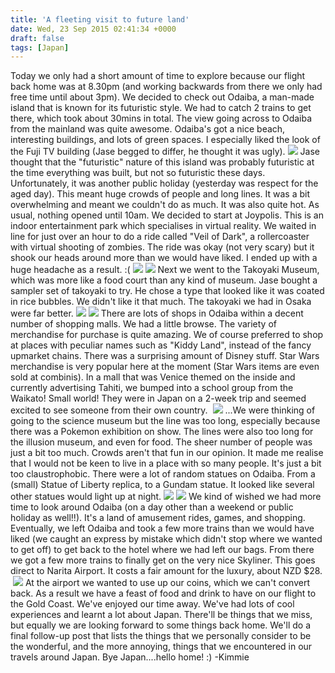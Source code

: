 ```yaml
---
title: 'A fleeting visit to future land'
date: Wed, 23 Sep 2015 02:41:34 +0000
draft: false
tags: [Japan]
---
```


Today we only had a short amount of time to explore because our flight back home was at 8.30pm (and working backwards from there we only had free time until about 3pm). We decided to check out Odaiba, a man-made island that is known for its futuristic style. We had to catch 2 trains to get there, which took about 30mins in total. The view going across to Odaiba from the mainland was quite awesome. Odaiba's got a nice beach, interesting buildings, and lots of green spaces. I especially liked the look of the Fuji TV building (Jase begged to differ, he thought it was ugly). [![](https://jovialdragon.files.wordpress.com/2015/09/img_1383-1.jpg)](https://jovialdragon.files.wordpress.com/2015/09/img_1383-1.jpg) Jase thought that the "futuristic" nature of this island was probably futuristic at the time everything was built, but not so futuristic these days. Unfortunately, it was another public holiday (yesterday was respect for the aged day). This meant huge crowds of people and long lines. It was a bit overwhelming and meant we couldn't do as much. It was also quite hot. As usual, nothing opened until 10am. We decided to start at Joypolis. This is an indoor entertainment park which specialises in virtual reality. We waited in line for just over an hour to do a ride called "Veil of Dark", a rollercoaster with virtual shooting of zombies. The ride was okay (not very scary) but it shook our heads around more than we would have liked. I ended up with a huge headache as a result. :( [![](https://jovialdragon.files.wordpress.com/2015/09/img_1372-0.jpg)](https://jovialdragon.files.wordpress.com/2015/09/img_1372-0.jpg) [![](https://jovialdragon.files.wordpress.com/2015/09/img_1370.jpg)](https://jovialdragon.files.wordpress.com/2015/09/img_1370.jpg) Next we went to the Takoyaki Museum, which was more like a food court than any kind of museum. Jase bought a sampler set of takoyaki to try. He chose a type that looked like it was coated in rice bubbles. We didn't like it that much. The takoyaki we had in Osaka were far better. [![](https://jovialdragon.files.wordpress.com/2015/09/img_1374-0.jpg)](https://jovialdragon.files.wordpress.com/2015/09/img_1374-0.jpg) [![](https://jovialdragon.files.wordpress.com/2015/09/img_1375-1.jpg)](https://jovialdragon.files.wordpress.com/2015/09/img_1375-1.jpg) There are lots of shops in Odaiba within a decent number of shopping malls. We had a little browse. The variety of merchandise for purchase is quite amazing. We of course preferred to shop at places with peculiar names such as "Kiddy Land", instead of the fancy upmarket chains. There was a surprising amount of Disney stuff. Star Wars merchandise is very popular here at the moment (Star Wars items are even sold at combinis). In a mall that was Venice themed on the inside and currently advertising Tahiti, we bumped into a school group from the Waikato! Small world! They were in Japan on a 2-week trip and seemed excited to see someone from their own country.  [![](https://jovialdragon.files.wordpress.com/2015/09/img_1379.jpg)](https://jovialdragon.files.wordpress.com/2015/09/img_1379.jpg) ...We were thinking of going to the science museum but the line was too long, especially because there was a Pokemon exhibition on show. The lines were also too long for the illusion museum, and even for food. The sheer number of people was just a bit too much. Crowds aren't that fun in our opinion. It made me realise that I would not be keen to live in a place with so many people. It's just a bit too claustrophobic. There were a lot of random statues on Odaiba. From a (small) Statue of Liberty replica, to a Gundam statue. It looked like several other statues would light up at night. [![](https://jovialdragon.files.wordpress.com/2015/09/img_1380.jpg)](https://jovialdragon.files.wordpress.com/2015/09/img_1380.jpg) [![](https://jovialdragon.files.wordpress.com/2015/09/img_1384.jpg)](https://jovialdragon.files.wordpress.com/2015/09/img_1384.jpg) We kind of wished we had more time to look around Odaiba (on a day other than a weekend or public holiday as well!!). It's a land of amusement rides, games, and shopping. Eventually, we left Odaiba and took a few more trains than we would have liked (we caught an express by mistake which didn't stop where we wanted to get off) to get back to the hotel where we had left our bags. From there we got a few more trains to finally get on the very nice Skyliner. This goes direct to Narita Airport. It costs a fair amount for the luxury, about NZD $28.  [![](https://jovialdragon.files.wordpress.com/2015/09/img_1390.jpg)](https://jovialdragon.files.wordpress.com/2015/09/img_1390.jpg) At the airport we wanted to use up our coins, which we can't convert back. As a result we have a feast of food and drink to have on our flight to the Gold Coast. We've enjoyed our time away. We've had lots of cool experiences and learnt a lot about Japan. There'll be things that we miss, but equally we are looking forward to some things back home. We'll do a final follow-up post that lists the things that we personally consider to be the wonderful, and the more annoying, things that we encountered in our travels around Japan. Bye Japan....hello home! :) -Kimmie
